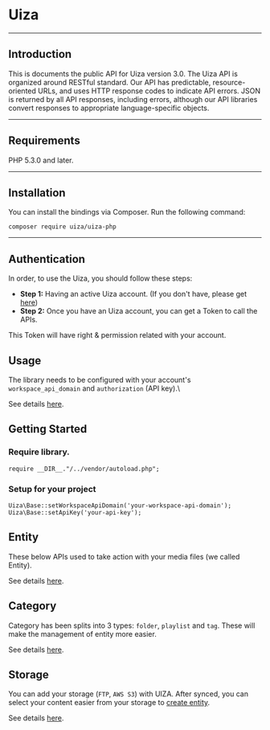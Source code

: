 # Uiza
----
## Introduction
This is documents the public API for Uiza version 3.0.
The Uiza API is organized around RESTful standard.
Our API has predictable, resource-oriented URLs, and uses HTTP response codes to indicate API errors.
JSON is returned by all API responses, including errors, although our API libraries convert responses to appropriate language-specific objects.

----
## Requirements
PHP 5.3.0 and later.

----
## Installation
You can install the bindings via Composer. Run the following command:

````
composer require uiza/uiza-php
````

----
## Authentication
In order, to use the Uiza, you should follow these steps:

* **Step 1:** Having an active Uiza account. (If you don't have, please get [here](https://id.uiza.io/))
* **Step 2:** Once you have an Uiza account, you can get a Token to call the APIs.

This Token will have right & permission related with your account.

## Usage
The library needs to be configured with your account's `workspace_api_domain` and `authorization` (API key).\

See details [here](https://docs.uiza.io/#authentication).

## Getting Started

### Require library.

````
require __DIR__."/../vendor/autoload.php";
````

### Setup for your project

````
Uiza\Base::setWorkspaceApiDomain('your-workspace-api-domain');
Uiza\Base::setApiKey('your-api-key');
````

## Entity
These below APIs used to take action with your media files (we called Entity).

See details [here](https://github.com/uizaio/api-wrapper-php/blob/develop/doc/Entity.md).

## Category
Category has been splits into 3 types: `folder`, `playlist` and `tag`. These will make the management of entity more easier.

See details [here](https://github.com/uizaio/api-wrapper-php/blob/develop/doc/Category.md).

## Storage
You can add your storage (`FTP`, `AWS S3`) with UIZA.
After synced, you can select your content easier from your storage to [create entity](https://docs.uiza.io/#create-entity).

See details [here](https://github.com/uizaio/api-wrapper-php/blob/develop/doc/Storage.md).
